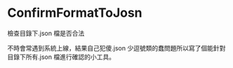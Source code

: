 # ConfirmFormatToJosn
檢查目錄下.json 檔是否合法

不時會常遇到系統上線，結果自己犯傻.json 少逗號類的蠢問題所以寫了個能針對目錄下所有.json 檔進行確認的小工具。